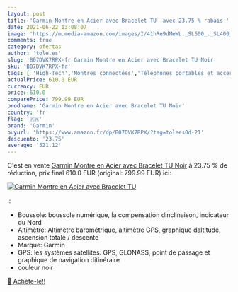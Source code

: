 ```yaml
---
layout: post
title: 'Garmin Montre en Acier avec Bracelet TU  avec 23.75 % rabais '
date: 2021-06-22 13:08:07
image: 'https://m.media-amazon.com/images/I/41hRe9dMeWL._SL500_._SL400_.jpg'
comments: true
category: ofertas
author: 'tole.es'
slug: 'B07DVK7RPX-fr Garmin Montre en Acier avec Bracelet TU Noir'
sku: 'B07DVK7RPX-fr'
tags: [ 'High-Tech','Montres connectées','Téléphones portables et accessoires','garmin', ]
actualPrice: 610.0 EUR
currency: EUR
price: 610.0
comparePrice: 799.99 EUR
prodname: 'Garmin Montre en Acier avec Bracelet TU Noir'
country: 'fr'
flag: '🇫🇷'
brand: 'Garmin'
buyurl: 'https://www.amazon.fr/dp/B07DVK7RPX/?tag=tolees0d-21'
descuento: '23.75'
average: '521.12'
---
```


C'est en vente [Garmin Montre en Acier avec Bracelet TU Noir](https://www.amazon.fr/dp/B07DVK7RPX/?tag=tolees0d-21)  à  23.75 % de réduction, prix final  610.0 EUR (original: 799.99 EUR) ici:

[![Garmin Montre en Acier avec Bracelet TU ](https://m.media-amazon.com/images/I/41hRe9dMeWL._SL500_._SL400_.jpg)](https://www.amazon.fr/dp/B07DVK7RPX/?tag=tolees0d-21)

ℹ️:

- Boussole: boussole numérique, la compensation dinclinaison, indicateur du Nord
- Altimètre: Altimètre barométrique, altimètre GPS, graphique daltitude, ascension totale / descente
- Marque: Garmin
- GPS: les systèmes satellites: GPS, GLONASS, point de passage et graphique de navigation ditinéraire
- couleur noir

[🛒 Achète-le!!](https://www.amazon.fr/dp/B07DVK7RPX/?tag=tolees0d-21)
